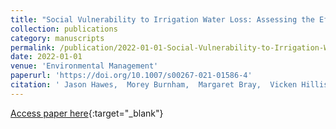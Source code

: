 ```yaml
---
title: "Social Vulnerability to Irrigation Water Loss: Assessing the Effects of Water Policy Change on Farmers in Idaho, USA"
collection: publications
category: manuscripts
permalink: /publication/2022-01-01-Social-Vulnerability-to-Irrigation-Water-Loss-Assessing-the-Effects-of-Water-Policy-Change-on-Farmers-in-Idaho-USA
date: 2022-01-01
venue: 'Environmental Management'
paperurl: 'https://doi.org/10.1007/s00267-021-01586-4'
citation: ' Jason Hawes,  Morey Burnham,  Margaret Bray,  Vicken Hillis,  Zhao Ma,  Katrina Running, &quot;Social Vulnerability to Irrigation Water Loss: Assessing the Effects of Water Policy Change on Farmers in Idaho, USA.&quot; Environmental Management, 2022.'
---
```

[Access paper here](https://doi.org/10.1007/s00267-021-01586-4){:target="_blank"}
